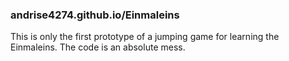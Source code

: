 ### andrise4274.github.io/Einmaleins

This is only the first prototype of a jumping game for learning the Einmaleins. The code is an absolute mess.
